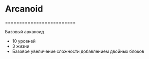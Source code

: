 # Arcanoid
=========================

  Базовый арканоид
* 10 уровней
* 3 жизни
* Базовое увеличение сложности добавлением двойных блоков
